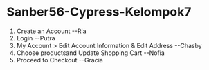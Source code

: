 # Sanber56-Cypress-Kelompok7
1. Create an Account --Ria
2. Login --Putra
3. My Account > Edit Account Information & Edit Address --Chasby
4. Choose productsand Update Shopping Cart --Nofia
5. Proceed to Checkout --Gracia